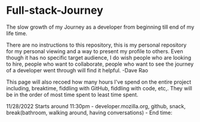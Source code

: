 # Full-stack-Journey
The slow growth of my Journey as a developer from beginning till end of my life time.

There are no instructions to this repository, this is my personal repository for my personal viewing and a way to present my profile to others.
  Even though it has no specific target audience, I do wish people who are looking to hire, people who want to collaborate, people who want to see the journey of a 
  developer went through will find it helpful. -Dave Rao
  
This page will also recoed how many hours I've spend on the entire project including, breaktime, fiddling with GitHub, fiddling with code, etc,.
They will be in the order of most time spent to least time spent.

  11/28/2022 Starts around 11:30pm - developer.mozilla.org, github, snack, break(bathroom, walking around, having conversations) - End time: 
